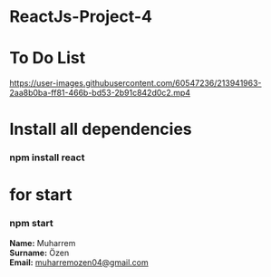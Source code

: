 # ReactJs-Project-4

# To Do List


https://user-images.githubusercontent.com/60547236/213941963-2aa8b0ba-ff81-466b-bd53-2b91c842d0c2.mp4



# Install all dependencies
<h3> npm install react </h3>

# for start
<h3> npm start </h3>

**Name:** Muharrem  <br>
**Surname:** Özen <br>
**Email:** muharremozen04@gmail.com
